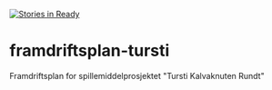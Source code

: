 [![Stories in Ready](https://badge.waffle.io/toro68/framdriftsplan-tursti.png?label=ready&title=Ready)](https://waffle.io/toro68/framdriftsplan-tursti)
# framdriftsplan-tursti
Framdriftsplan for spillemiddelprosjektet "Tursti Kalvaknuten Rundt"
